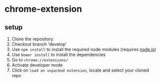 # chrome-extension

## setup
1. Clone the repository
2. Checkout branch 'develop'
3. Use `npm install` to install the required node modules (requires [node.js](https://nodejs.org/))
4. Use `bower install` to install the dependencies
5. Go to `chrome://extensions/`
6. Activate developer mode
7. Click on  `load an unpacked extension`, locate and select your cloned repo
